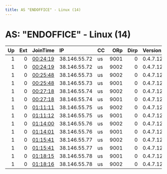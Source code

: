 ```yaml
---
title: AS "ENDOFFICE" - Linux (14)
---
```


# AS: "ENDOFFICE" - Linux (14)

|   Up |   Ext | JoinTime                                                                                              | IP           | CC   |   ORp |   Dirp | Version   | Contact   | Nickname   |   eFamMembers |
|-----:|------:|:------------------------------------------------------------------------------------------------------|:-------------|:-----|------:|-------:|:----------|:----------|:-----------|--------------:|
|    1 |     0 | [00:24:19](https://nusenu.github.io/OrNetStats/w/relay/19E3FE22BA9A91C21D2DAF4D21FBCE0FCA293EE5.html) | 38.146.55.72 | us   |  9001 |      0 | 0.4.7.12  | None      | TestMyTor2 |             1 |
|    1 |     0 | [00:24:19](https://nusenu.github.io/OrNetStats/w/relay/621ABED9EFBC3012A91F6CBDFC21A7C8EF80A55A.html) | 38.146.55.72 | us   |  9002 |      0 | 0.4.7.12  | None      | TestMyTor2 |             1 |
|    1 |     0 | [00:25:48](https://nusenu.github.io/OrNetStats/w/relay/63E5FEA97ED5C6D5E3B8A979CE4589CE6C7E8E2F.html) | 38.146.55.73 | us   |  9002 |      0 | 0.4.7.12  | None      | TestMyTor2 |             1 |
|    1 |     0 | [00:25:48](https://nusenu.github.io/OrNetStats/w/relay/858313F66622DA2B1D2CEBCF9EDBA6FA3B01B271.html) | 38.146.55.73 | us   |  9001 |      0 | 0.4.7.12  | None      | TestMyTor2 |             1 |
|    1 |     0 | [00:27:18](https://nusenu.github.io/OrNetStats/w/relay/BD00602FD2C62BCDD90BF544EF6A566D3ED24075.html) | 38.146.55.74 | us   |  9002 |      0 | 0.4.7.12  | None      | TestMyTor2 |             1 |
|    1 |     0 | [00:27:18](https://nusenu.github.io/OrNetStats/w/relay/D2408D5969949BFACCBEFA0A0F9EFE9F0BC5B807.html) | 38.146.55.74 | us   |  9001 |      0 | 0.4.7.12  | None      | TestMyTor2 |             1 |
|    1 |     0 | [01:11:11](https://nusenu.github.io/OrNetStats/w/relay/6DFDD9BDBE7E3CB4A9BC7760962E193779889687.html) | 38.146.55.75 | us   |  9002 |      0 | 0.4.7.12  | None      | TestMyTor2 |             1 |
|    1 |     0 | [01:11:12](https://nusenu.github.io/OrNetStats/w/relay/8FA8B79F954E16C9731C4F41EC77F904853E3707.html) | 38.146.55.75 | us   |  9001 |      0 | 0.4.7.12  | None      | TestMyTor2 |             1 |
|    1 |     0 | [01:14:00](https://nusenu.github.io/OrNetStats/w/relay/BBDA979F4530AF0E9AF094332F178640A3FDCC56.html) | 38.146.55.76 | us   |  9002 |      0 | 0.4.7.12  | None      | TestMyTor2 |             1 |
|    1 |     0 | [01:14:01](https://nusenu.github.io/OrNetStats/w/relay/F8B746B69203F2DB328DD9699825C4DFDCFEBCB6.html) | 38.146.55.76 | us   |  9001 |      0 | 0.4.7.12  | None      | TestMyTor2 |             1 |
|    1 |     0 | [01:15:41](https://nusenu.github.io/OrNetStats/w/relay/2BC6FB0A1921CAAA5F7E8FE939A8DF6FDCBBBBDF.html) | 38.146.55.77 | us   |  9002 |      0 | 0.4.7.12  | None      | TestMyTor2 |             1 |
|    1 |     0 | [01:15:41](https://nusenu.github.io/OrNetStats/w/relay/6C4185099F4585C651BF8B880E8DA343E2DAB55C.html) | 38.146.55.77 | us   |  9001 |      0 | 0.4.7.12  | None      | TestMyTor2 |             1 |
|    1 |     0 | [01:18:15](https://nusenu.github.io/OrNetStats/w/relay/52D6D35E9EA08156595D531CCE53B2B7A804CE1F.html) | 38.146.55.78 | us   |  9001 |      0 | 0.4.7.12  | None      | TestMyTor2 |             1 |
|    1 |     0 | [01:18:16](https://nusenu.github.io/OrNetStats/w/relay/8891F05C050BC67C38D43026574506924DC5175C.html) | 38.146.55.78 | us   |  9002 |      0 | 0.4.7.12  | None      | TestMyTor2 |             1 |
